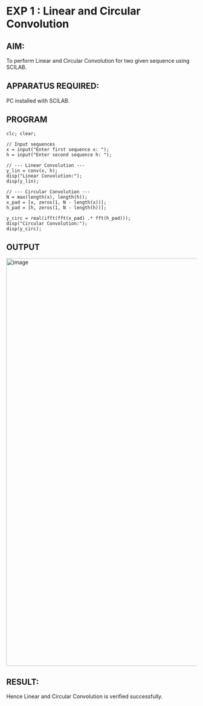 # EXP 1 : Linear and Circular Convolution

## AIM: 

 To perform Linear and Circular Convolution for two given sequence using SCILAB. 

## APPARATUS REQUIRED: 
PC installed with SCILAB. 

## PROGRAM 
```
clc; clear;

// Input sequences
x = input("Enter first sequence x: ");   
h = input("Enter second sequence h: ");  

// --- Linear Convolution ---
y_lin = conv(x, h);
disp("Linear Convolution:");
disp(y_lin);

// --- Circular Convolution ---
N = max(length(x), length(h));   
x_pad = [x, zeros(1, N - length(x))];
h_pad = [h, zeros(1, N - length(h))];

y_circ = real(ifft(fft(x_pad) .* fft(h_pad)));
disp("Circular Convolution:");
disp(y_circ);
```


## OUTPUT 
<img width="1920" height="1080" alt="image" src="https://github.com/user-attachments/assets/008f271f-7edc-4e5e-9d3b-cbb8b7785f66" />


## RESULT: 
Hence Linear and Circular Convolution is verified successfully.
